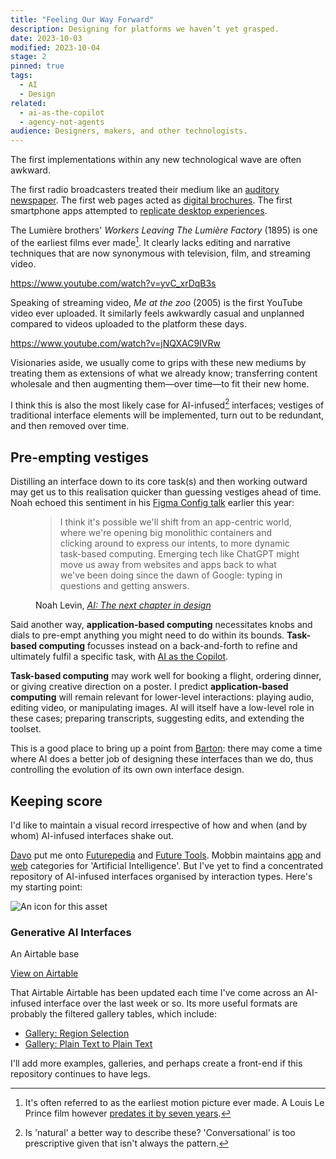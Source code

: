 ```yaml
---
title: "Feeling Our Way Forward"
description: Designing for platforms we haven’t yet grasped.
date: 2023-10-03
modified: 2023-10-04
stage: 2
pinned: true
tags:
  - AI
  - Design
related:
  - ai-as-the-copilot
  - agency-not-agents
audience: Designers, makers, and other technologists.
---
```


The first implementations within any new technological wave are often awkward.

The first radio broadcasters treated their medium like an [auditory newspaper](https://dl.nfsa.gov.au/module/1656/).
The first web pages acted as [digital brochures](https://www.webdesignmuseum.org/early-websites/pathfinder-1994).
The first smartphone apps attempted to [replicate desktop experiences](https://mobiforge.com/timeline/windows-phone-history).

The Lumière brothers' _Workers Leaving The Lumière Factory_ (1895) is one of the earliest films ever made[^1]. It clearly lacks editing and narrative techniques that are now synonymous with television, film, and streaming video.

https://www.youtube.com/watch?v=yvC_xrDqB3s

Speaking of streaming video, _Me at the zoo_ (2005) is the first YouTube video ever uploaded. It similarly feels awkwardly casual and unplanned compared to videos uploaded to the platform these days.

https://www.youtube.com/watch?v=jNQXAC9IVRw

Visionaries aside, we usually come to grips with these new mediums by treating them as extensions of what we already know; transferring content wholesale and then augmenting them—over time—to fit their new home.

I think this is also the most likely case for AI-infused[^2] interfaces;
vestiges of traditional interface elements will be implemented, turn out to be redundant, and then removed over time.

## Pre-empting vestiges

Distilling an interface down to its core task(s) and then working outward may get us to this realisation quicker than guessing vestiges ahead of time. Noah echoed this sentiment in his [Figma Config talk](https://www.figma.com/blog/ai-the-next-chapter-in-design/) earlier this year:

<figure class="quote">
  <blockquote>
    <p>I think it's possible we'll shift from an app-centric world, where we're opening big monolithic containers and clicking around to express our intents, to more dynamic task-based computing. Emerging tech like ChatGPT might move us away from websites and apps back to what we've been doing since the dawn of Google: typing in questions and getting answers.</p>
  </blockquote>
  <figcaption>Noah Levin, <cite><a href="https://youtu.be/bslH4Mv1ZHA?si=Q9uzVfRuwkmAYBri&t=310" target="_blank">AI: The next chapter in design</a></cite></figcaption>
</figure>

Said another way, **application-based computing** necessitates knobs and dials to pre-empt anything you might need to do within its bounds.
**Task-based computing** focusses instead on a back-and-forth to refine and ultimately fulfil a specific task, with [AI as the Copilot](ai-as-the-copilot).

**Task-based computing** may work well for booking a flight, ordering dinner, or giving creative direction on a poster. I predict **application-based computing** will remain relevant for lower-level interactions: playing audio, editing video, or manipulating images.
AI will itself have a low-level role in these cases; preparing transcripts, suggesting edits, and extending the toolset.

This is a good place to bring up a point from [Barton](https://www.threads.net/@bartonsmith/post/CxfmInrr3dp): there may come a time where AI does a better job of designing these interfaces than we do, thus controlling the evolution of its own own interface design.

## Keeping score

I'd like to maintain a visual record irrespective of how and when (and by whom) AI-infused interfaces shake out.

[Davo](https://www.threads.net/@pixelbeat/post/Cxyt9RSRVDC) put me onto [Futurepedia](https://www.futurepedia.io) and [Future Tools](https://www.futuretools.io).
Mobbin maintains [app](https://mobbin.com/search/ios/apps?filter=appCategories.Artificial+Intelligence) and [web](https://mobbin.com/search/web/apps?filter=appCategories.Artificial+Intelligence) categories for 'Artificial Intelligence'.
But I've yet to find a concentrated repository of AI-infused interfaces organised by interaction types. Here's my starting point:

<div class="asset">
  <img src="/assets/images/outbound-assets/airtable.png" alt="An icon for this asset">
  <div>
    <h3>Generative AI Interfaces</h3>
    <p>An Airtable base</p>
  </div>
  <a href="https://airtable.com/appsh9UrplQtzOEt7/shrtS2GPhEvRCLyoZ" target="_blank" class="outbound">View on Airtable</a>
</div>

That Airtable Airtable has been updated each time I've come across an AI-infused interface over the last week or so. Its more useful formats are probably the filtered gallery tables, which include:

- [Gallery: Region Selection](https://airtable.com/appsh9UrplQtzOEt7/shrttUnFReK7wB8tk)
- [Gallery: Plain Text to Plain Text](https://airtable.com/appsh9UrplQtzOEt7/shrPOPMvnT4JRNyun)

I'll add more examples, galleries, and perhaps create a front-end if this repository continues to have legs.

[^1]: It's often referred to as the earliest motion picture ever made. A Louis Le Prince film however [predates it by seven years](https://www.acmi.net.au/works/5476--workers-leaving-the-lumiere-factory/).
[^2]: Is 'natural' a better way to describe these? 'Conversational' is too prescriptive given that isn't always the pattern.
